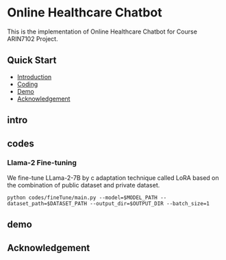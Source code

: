 # Online Healthcare Chatbot

 This is the implementation of Online Healthcare Chatbot for Course ARIN7102 Project.

 ## Quick Start

- [Introduction](#intro)
- [Coding](#codes)
- [Demo](#demo)
- [Acknowledgement](#Acknowledgement)
  

## intro

## codes
### Llama-2 Fine-tuning
We fine-tune LLama-2-7B by c adaptation technique called LoRA based on the combination of public dataset and private dataset. 

```
python codes/fineTune/main.py --model=$MODEL_PATH --dataset_path=$DATASET_PATH --output_dir=$OUTPUT_DIR --batch_size=1
```

## demo

## Acknowledgement
